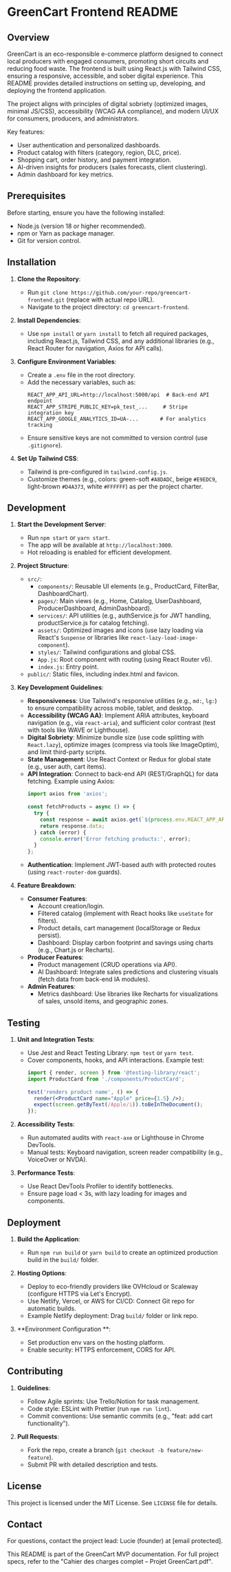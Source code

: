 # GreenCart Frontend README

## Overview

GreenCart is an eco-responsible e-commerce platform designed to connect local producers with engaged consumers, promoting short circuits and reducing food waste. The frontend is built using React.js with Tailwind CSS, ensuring a responsive, accessible, and sober digital experience. This README provides detailed instructions on setting up, developing, and deploying the frontend application.

The project aligns with principles of digital sobriety (optimized images, minimal JS/CSS), accessibility (WCAG AA compliance), and modern UI/UX for consumers, producers, and administrators.

Key features:
- User authentication and personalized dashboards.
- Product catalog with filters (category, region, DLC, price).
- Shopping cart, order history, and payment integration.
- AI-driven insights for producers (sales forecasts, client clustering).
- Admin dashboard for key metrics.

## Prerequisites

Before starting, ensure you have the following installed:
- Node.js (version 18 or higher recommended).
- npm or Yarn as package manager.
- Git for version control.

## Installation

1. **Clone the Repository**:
    - Run `git clone https://github.com/your-repo/greencart-frontend.git` (replace with actual repo URL).
    - Navigate to the project directory: `cd greencart-frontend`.

2. **Install Dependencies**:
    - Use `npm install` or `yarn install` to fetch all required packages, including React.js, Tailwind CSS, and any additional libraries (e.g., React Router for navigation, Axios for API calls).

3. **Configure Environment Variables**:
    - Create a `.env` file in the root directory.
    - Add the necessary variables, such as:
      ```
      REACT_APP_API_URL=http://localhost:5000/api  # Back-end API endpoint
      REACT_APP_STRIPE_PUBLIC_KEY=pk_test_...     # Stripe integration key
      REACT_APP_GOOGLE_ANALYTICS_ID=UA-...       # For analytics tracking
      ```
    - Ensure sensitive keys are not committed to version control (use `.gitignore`).

4. **Set Up Tailwind CSS**:
    - Tailwind is pre-configured in `tailwind.config.js`.
    - Customize themes (e.g., colors: green-soft `#A8DADC`, beige `#E9EDC9`, light-brown `#D4A373`, white `#FFFFFF`) as per the project charter.

## Development

1. **Start the Development Server**:
    - Run `npm start` or `yarn start`.
    - The app will be available at `http://localhost:3000`.
    - Hot reloading is enabled for efficient development.

2. **Project Structure**:
    - `src/`:
        - `components/`: Reusable UI elements (e.g., ProductCard, FilterBar, DashboardChart).
        - `pages/`: Main views (e.g., Home, Catalog, UserDashboard, ProducerDashboard, AdminDashboard).
        - `services/`: API utilities (e.g., authService.js for JWT handling, productService.js for catalog fetching).
        - `assets/`: Optimized images and icons (use lazy loading via React's `Suspense` or libraries like `react-lazy-load-image-component`).
        - `styles/`: Tailwind configurations and global CSS.
        - `App.js`: Root component with routing (using React Router v6).
        - `index.js`: Entry point.
    - `public/`: Static files, including index.html and favicon.

3. **Key Development Guidelines**:
    - **Responsiveness**: Use Tailwind's responsive utilities (e.g., `md:`, `lg:`) to ensure compatibility across mobile, tablet, and desktop.
    - **Accessibility (WCAG AA)**: Implement ARIA attributes, keyboard navigation (e.g., via `react-aria`), and sufficient color contrast (test with tools like WAVE or Lighthouse).
    - **Digital Sobriety**: Minimize bundle size (use code splitting with `React.lazy`), optimize images (compress via tools like ImageOptim), and limit third-party scripts.
    - **State Management**: Use React Context or Redux for global state (e.g., user auth, cart items).
    - **API Integration**: Connect to back-end API (REST/GraphQL) for data fetching. Example using Axios:
      ```jsx
      import axios from 'axios';
 
      const fetchProducts = async () => {
        try {
          const response = await axios.get(`${process.env.REACT_APP_API_URL}/products`);
          return response.data;
        } catch (error) {
          console.error('Error fetching products:', error);
        }
      };
      ```
    - **Authentication**: Implement JWT-based auth with protected routes (using `react-router-dom` guards).

4. **Feature Breakdown**:
    - **Consumer Features**:
        - Account creation/login.
        - Filtered catalog (implement with React hooks like `useState` for filters).
        - Product details, cart management (localStorage or Redux persist).
        - Dashboard: Display carbon footprint and savings using charts (e.g., Chart.js or Recharts).
    - **Producer Features**:
        - Product management (CRUD operations via API).
        - AI Dashboard: Integrate sales predictions and clustering visuals (fetch data from back-end IA modules).
    - **Admin Features**:
        - Metrics dashboard: Use libraries like Recharts for visualizations of sales, unsold items, and geographic zones.

## Testing

1. **Unit and Integration Tests**:
    - Use Jest and React Testing Library: `npm test` or `yarn test`.
    - Cover components, hooks, and API interactions. Example test:
      ```jsx
      import { render, screen } from '@testing-library/react';
      import ProductCard from './components/ProductCard';
 
      test('renders product name', () => {
        render(<ProductCard name="Apple" price={1.5} />);
        expect(screen.getByText(/Apple/i)).toBeInTheDocument();
      });
      ```

2. **Accessibility Tests**:
    - Run automated audits with `react-axe` or Lighthouse in Chrome DevTools.
    - Manual tests: Keyboard navigation, screen reader compatibility (e.g., VoiceOver or NVDA).

3. **Performance Tests**:
    - Use React DevTools Profiler to identify bottlenecks.
    - Ensure page load < 3s, with lazy loading for images and components.

## Deployment

1. **Build the Application**:
    - Run `npm run build` or `yarn build` to create an optimized production build in the `build/` folder.

2. **Hosting Options**:
    - Deploy to eco-friendly providers like OVHcloud or Scaleway (configure HTTPS via Let's Encrypt).
    - Use Netlify, Vercel, or AWS for CI/CD: Connect Git repo for automatic builds.
    - Example Netlify deployment: Drag `build/` folder or link repo.

3. **Environment Configuration **:
    - Set production env vars on the hosting platform.
    - Enable security: HTTPS enforcement, CORS for API.

## Contributing

1. **Guidelines**:
    - Follow Agile sprints: Use Trello/Notion for task management.
    - Code style: ESLint with Prettier (run `npm run lint`).
    - Commit conventions: Use semantic commits (e.g., "feat: add cart functionality").

2. **Pull Requests**:
    - Fork the repo, create a branch (`git checkout -b feature/new-feature`).
    - Submit PR with detailed description and tests.

## License

This project is licensed under the MIT License. See `LICENSE` file for details.

## Contact

For questions, contact the project lead: Lucie (founder) at [email protected].

This README is part of the GreenCart MVP documentation. For full project specs, refer to the "Cahier des charges complet – Projet GreenCart.pdf".